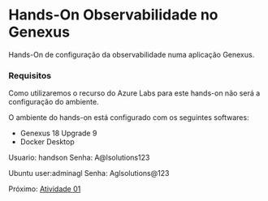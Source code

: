 # Hands-On Observabilidade no Genexus

Hands-On de configuração da observabilidade numa aplicação Genexus.

### Requisitos

Como utilizaremos o recurso do Azure Labs para este hands-on não será a configuração do ambiente.

O ambiente do hands-on está configurado com os seguintes softwares:

- Genexus 18 Upgrade 9
- Docker Desktop

Usuario: handson
Senha: A@lsolutions123

Ubuntu user:adminagl
Senha: Aglsolutions@123


Próximo: [Atividade 01](docs/01-atividade.md)
